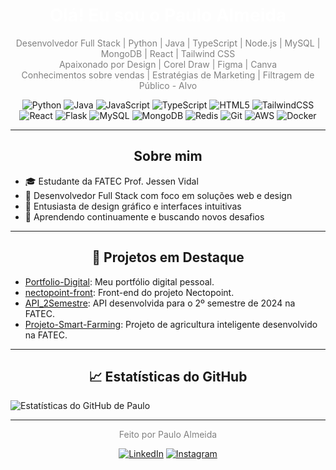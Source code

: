 <h1 align="center" style="color:white;">Olá! Eu sou o Paulo Almeida</h1>

<p align="center" style="color:gray;">
Desenvolvedor Full Stack | Python | Java | TypeScript | Node.js | MySQL | MongoDB | React | Tailwind CSS<br>
Apaixonado por Design | Corel Draw | Figma | Canva<br>
Conhecimentos sobre vendas | Estratégias de Marketing | Filtragem de Público - Alvo
</p>

<div align="center">

![Python](https://img.shields.io/badge/Python-3776AB?style=flat-square&logo=python&logoColor=white)
![Java](https://img.shields.io/badge/Java-007396?style=flat-square&logo=java&logoColor=white)
![JavaScript](https://img.shields.io/badge/JavaScript-F7DF1E?style=flat-square&logo=javascript&logoColor=black)
![TypeScript](https://img.shields.io/badge/TypeScript-3178C6?style=flat-square&logo=typescript&logoColor=white)
![HTML5](https://img.shields.io/badge/HTML5-E34F26?style=flat-square&logo=html5&logoColor=white)
![TailwindCSS](https://img.shields.io/badge/TailwindCSS-06B6D4?style=flat-square&logo=tailwindcss&logoColor=white)
![React](https://img.shields.io/badge/React-61DAFB?style=flat-square&logo=react&logoColor=black)
![Flask](https://img.shields.io/badge/Flask-000000?style=flat-square&logo=flask&logoColor=white)
![MySQL](https://img.shields.io/badge/MySQL-4479A1?style=flat-square&logo=mysql&logoColor=white)
![MongoDB](https://img.shields.io/badge/MongoDB-47A248?style=flat-square&logo=mongodb&logoColor=white)
![Redis](https://img.shields.io/badge/Redis-DC382D?style=flat-square&logo=redis&logoColor=white)
![Git](https://img.shields.io/badge/Git-F05032?style=flat-square&logo=git&logoColor=white)
![AWS](https://img.shields.io/badge/AWS-232F3E?style=flat-square&logo=amazon-aws&logoColor=white)
![Docker](https://img.shields.io/badge/Docker-2496ED?style=flat-square&logo=docker&logoColor=white)


</div>

---

<h2 align="center">Sobre mim</h2>

- 🎓 Estudante da FATEC Prof. Jessen Vidal
- 💼 Desenvolvedor Full Stack com foco em soluções web e design
- 🎨 Entusiasta de design gráfico e interfaces intuitivas
- 🌱 Aprendendo continuamente e buscando novos desafios

---

<h2 align="center">📌 Projetos em Destaque</h2>

- [Portfolio-Digital](https://github.com/pauloalmeida46/Portfolio-Digital): Meu portfólio digital pessoal.
- [nectopoint-front](https://github.com/Equipe-Skyfall/nectopoint-front): Front-end do projeto Nectopoint.
- [API_2Semestre](https://github.com/EquipeSkyfall/API_2Semestre): API desenvolvida para o 2º semestre de 2024 na FATEC.
- [Projeto-Smart-Farming](https://github.com/CyberScrums/Projeto-Smart-Farming): Projeto de agricultura inteligente desenvolvido na FATEC.

---

<h2 align="center">📈 Estatísticas do GitHub</h2>

![Estatísticas do GitHub de Paulo](https://github-readme-stats.vercel.app/api?username=pauloalmeida46&show_icons=true&theme=dark&hide_title=true)

---

<p align="center" style="color:gray;">Feito por Paulo Almeida</p>

<div align="center">

[![LinkedIn](https://img.shields.io/badge/LinkedIn-0A66C2?style=flat-square&logo=linkedin&logoColor=white)](https://www.linkedin.com/in/paulo-almeida-3102452a7/)
[![Instagram](https://img.shields.io/badge/Instagram-E4405F?style=flat-square&logo=instagram&logoColor=white)](https://www.instagram.com/_xande_420/)

</div>
